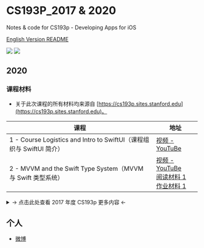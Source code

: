 # CS193P_2017 & 2020

Notes &amp; code for CS193p - Developing Apps for iOS

[English Version README](README.md)

![](https://img.shields.io/badge/language-swift-orange.svg) ![](https://img.shields.io/badge/license-MIT-000000.svg)

## 2020

### 课程材料

- 关于此次课程的所有材料均来源自 [https://cs193p.sites.stanford.edu](https://cs193p.sites.stanford.edu)。

| 课程 | 地址 |
| - | - |
| 1 - Course Logistics and Intro to SwiftUI（课程组织与 SwiftUI 简介） | [视频 - YouTuBe](https://youtu.be/jbtqIBpUG7g)                                                                               |
| 2 - MVVM and the Swift Type System（MVVM 与 Swift 类型系统）         | [视频 - YouTuBe](https://youtu.be/4GjXq2Sr55Q)<br>[阅读材料 1](2020/Materials/r1.pdf)<br>[作业材料 1](2020/Materials/a1.pdf) |

<details>
<summary>-> 点击此处查看 2017 年度 CS193p 更多内容 <-</summary>

## 2017

### 简介

- Xcode 8.0+
- Swift 3.0+

### 前言

美国斯坦福大学的 iOS 课程又在 iTunes U 开课啦。搜索全名「Developing iOS 10 Apps with Swift」即可找到。

之前虽然也有听过他的课，但没有坚持下来，也没有做相应的笔记。这次希望可以坚持看完，并且与大家分享笔记、心得。

**更新已完结。**

### 目录

#### 视频

- 代码
  - [Calculator](/Calculator/)
  - [CalculatorPlayground](/CalculatorPlayground.playground/)
  - [FaceIt](/FaceIt)
  - [Cassini](/Cassini)
  - [Smashtag](/Smashtag)
  - [CoreDataExample](/CoreDataExample/)
  - [Asteroids](/Asteroids/)

#### 文档

- 笔记

  - [CS193p 查漏补缺（一）Lecture 03](/Lecture03/)
  - [CS193p 查漏补缺（二）Lecture 04](/Lecture04/)
  - [CS193p 查漏补缺（三）Lecture 05](/Lecture05/)
  - [CS193p 查漏补缺（四）Lecture 06](/Lecture06/)
  - [CS193p 查漏补缺（五）Lecture 07](/Lecture07/)
  - [CS193p 查漏补缺（六）Lecture 08](/Lecture08/)
  - [CS193p 查漏补缺（七）Lecture 10](/Lecture10/)
  - [CS193p 查漏补缺（八）Lecture 13](/Lecture13/)
  - [CS193p 查漏补缺（九）Lecture 16](/Lecture16/)
  - [CS193p 查漏补缺（十）Lecture 17](/Lecture17/)

- 代码
  - [Lecture 03 Playground](/Lecture03/)
  - [Lecture 04 Demo](/Lecture04/)
  - [Lecture 05 Demo](/Lecture05/)
  - [Lecture 08 Demo](/Lecture08/)

### 参考

- [Swift 中的值类型与引用类型](http://www.jianshu.com/p/ba12b64f6350)
- [浅谈 Swift 中的属性（Property）](http://www.jianshu.com/p/fe60f5bafab3)
- [Swift 中的字符串截取](http://www.jianshu.com/p/94310202ba1b)
- [初探 iOS 中自定义 UIView 的初始化过程](http://www.jianshu.com/p/bfea8efee664)
- [iOS 中的 bounds & frame](http://www.jianshu.com/p/edb2ae03115c)
- [tangqiaoboy/iOS-Pro](https://github.com/tangqiaoboy/iOS-Pro)
- [isOpaque - Apple Inc.](https://developer.apple.com/reference/uikit/uiview/1622622-isopaque)
- [探究 UIViewController 生命周期](http://www.jianshu.com/p/9d3d95e1ef5a)
- [Swift 中的错误处理](http://www.jianshu.com/p/16bfad50c39a)
- [小窥 iOS 中的 Target-Action 设计模式](http://www.jianshu.com/p/b00056fac0a8)
- [浅谈 iOS 应用启动过程](http://www.jianshu.com/p/ec4a9b3d2576)

</details>

## 个人

- [微博](http://weibo.com/u/1798410923)
